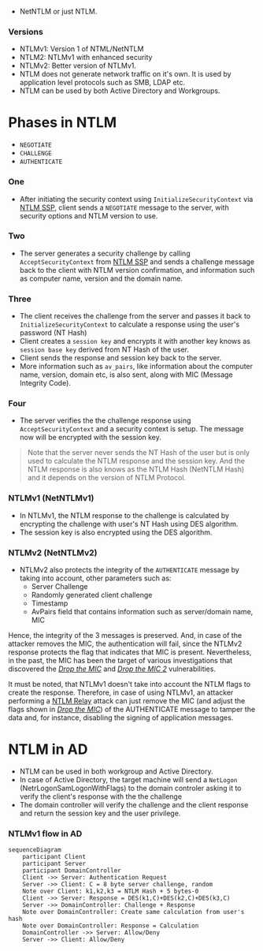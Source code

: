 - NetNTLM or just NTLM.
### Versions
- NTLMv1: Version 1 of NTML/NetNTLM
- NTLM2: NTLMv1 with enhanced security
- NTLMv2: Better version of NTLMv1.
- NTLM does not generate network traffic on it's own. It is used by application level protocols such as SMB, LDAP etc.
- NTLM can be used by both Active Directory and Workgroups.

# Phases in NTLM
- `NEGOTIATE`
- `CHALLENGE`
- `AUTHENTICATE`
### One
- After initiating the security context using `InitializeSecurityContext` via [NTLM SSP](Authentication.md#NTLM%20SSP), client sends a `NEGOTIATE` message to the server, with security options and NTLM version to use.
### Two
- The server generates a security challenge by calling `AcceptSecurityContext` from [NTLM SSP](Authentication.md#NTLM%20SSP) and sends a challenge message back to the client with NTLM version confirmation, and information such as computer name, version and the domain name. 
### Three
- The client receives the challenge from the server and passes it back to `InitializeSecurityContext` to calculate a response using the user's password (NT Hash)
- Client creates a `session key` and encrypts it with another key knows as `session base key` derived from NT Hash of the user.
- Client sends the response and session key back to the server.
- More information such as `av_pairs`, like information about the computer name, version, domain etc, is also sent, along with MIC (Message Integrity Code).
### Four
- The server verifies the the challenge response using `AcceptSecurityContext` and a security context is setup. The message now will be encrypted with the session key.

> Note that the server never sends the NT Hash of the user but is only used to calculate the NTLM response and the session key.
> And the NTLM response is also knows as the NTLM Hash (NetNTLM Hash) and it depends on the version of NTLM Protocol.

### NTLMv1 (NetNTLMv1)
- In NTLMv1, the NTLM response to the challenge is calculated by encrypting the challenge with user's NT Hash using DES algorithm.
- The session key is also encrypted using the DES algorithm.

### NTLMv2 (NetNTLMv2)
- NTLMv2 also protects the integrity of the `AUTHENTICATE` message by taking into account, other parameters such as:
	- Server Challenge
	- Randomly generated client challenge
	- Timestamp
	- AvPairs field that contains information such as server/domain name, MIC

Hence, the integrity of the 3 messages is preserved. And, in case of the attacker removes the MIC, the authentication will fail, since the NTLMv2 response protects the flag that indicates that MIC is present. Nevertheless, in the past, the MIC has been the target of various investigations that discovered the [_Drop the MIC_](https://www.preempt.com/blog/cve-2019-1040-windows-vulnerability/) and [_Drop the MIC 2_](https://www.preempt.com/blog/active-directory-ntlm-attacks/) vulnerabilities.

It must be noted, that NTLMv1 doesn't take into account the NTLM flags to create the response. Therefore, in case of using NTLMv1, an attacker performing a [NTLM Relay](https://zer1t0.gitlab.io/posts/attacking_ad/#ntlm-relay) attack can just remove the MIC (and adjust the flags shown in [_Drop the MIC_](https://www.preempt.com/blog/cve-2019-1040-windows-vulnerability/)) of the AUTHENTICATE message to tamper the data and, for instance, disabling the signing of application messages.

# NTLM in AD
- NTLM can be used in both workgroup and Active Directory.
- In case of Active Directory, the target machine will send a `NetLogon` (NetrLogonSamLogonWithFlags) to the domain controler asking it to verify the client's response with the the challenge
- The domain controller will verify the challenge and the client response and return the session key and the user privilege.
### NTLMv1 flow in AD
```mermaid
sequenceDiagram
	participant Client
	participant Server
	participant DomainController
	Client ->> Server: Authentication Request
	Server ->> Client: C = 8 byte server challenge, random
	Note over Client: k1,k2,k3 = NTLM Hash + 5 bytes-0
	Client ->> Server: Response = DES(k1,C)+DES(k2,C)+DES(k3,C)
	Server ->> DomainController: Challenge + Response
	Note over DomainController: Create same calculation from user's hash
	Note over DomainController: Response = Calculation
	DomainController ->> Server: Allow/Deny
	Server ->> Client: Allow/Deny
	
```
